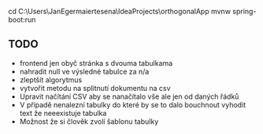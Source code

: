 cd C:\Users\JanEgermaiertesena\IdeaProjects\orthogonalApp
mvnw spring-boot:run

## TODO
- frontend jen obyč stránka s dvouma tabulkama
- nahradit null ve výsledné tabulce za n/a
- zleptšít algorytmus
- vytvořit metodu na splitnutí dokumentu na csv
- Upravit načítání CSV aby se nanačítalo vše ale jen od daných řádků
- V případě nenalezní tabulky do které by se to dalo bouchnout vyhodit text že neeexistuje tabulka
- Možnost že si člověk zvolí šablonu tabulky